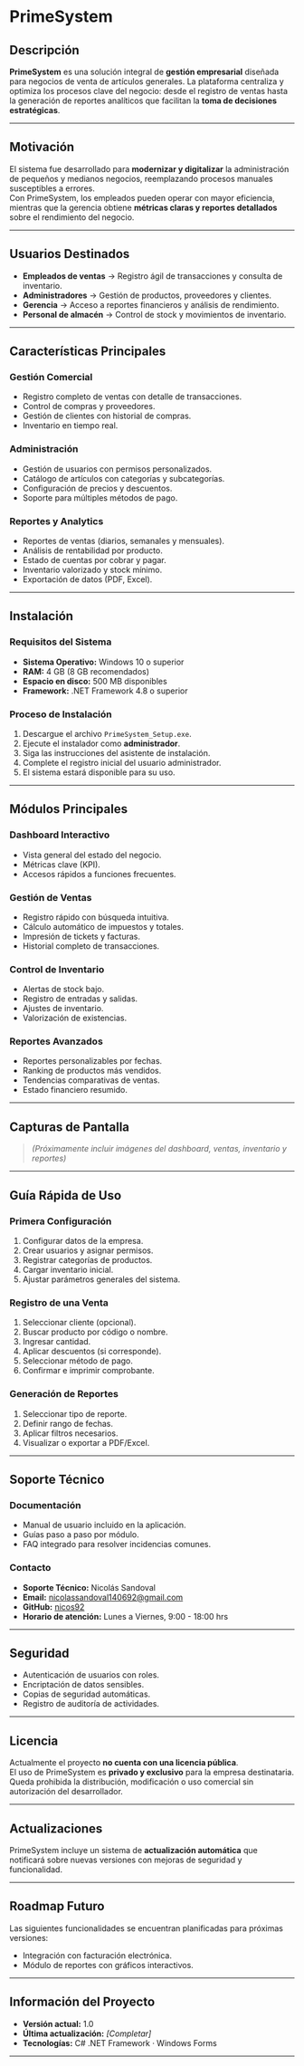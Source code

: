 # PrimeSystem

## Descripción

**PrimeSystem** es una solución integral de **gestión empresarial** diseñada para negocios de venta de artículos generales. La plataforma centraliza y optimiza los procesos clave del negocio: desde el registro de ventas hasta la generación de reportes analíticos que facilitan la **toma de decisiones estratégicas**.

---

## Motivación

El sistema fue desarrollado para **modernizar y digitalizar** la administración de pequeños y medianos negocios, reemplazando procesos manuales susceptibles a errores.  
Con PrimeSystem, los empleados pueden operar con mayor eficiencia, mientras que la gerencia obtiene **métricas claras y reportes detallados** sobre el rendimiento del negocio.

---

## Usuarios Destinados

- **Empleados de ventas** → Registro ágil de transacciones y consulta de inventario.  
- **Administradores** → Gestión de productos, proveedores y clientes.  
- **Gerencia** → Acceso a reportes financieros y análisis de rendimiento.  
- **Personal de almacén** → Control de stock y movimientos de inventario.

---

## Características Principales

### Gestión Comercial
- Registro completo de ventas con detalle de transacciones.  
- Control de compras y proveedores.  
- Gestión de clientes con historial de compras.  
- Inventario en tiempo real.  

### Administración
- Gestión de usuarios con permisos personalizados.  
- Catálogo de artículos con categorías y subcategorías.  
- Configuración de precios y descuentos.  
- Soporte para múltiples métodos de pago.  

### Reportes y Analytics
- Reportes de ventas (diarios, semanales y mensuales).  
- Análisis de rentabilidad por producto.  
- Estado de cuentas por cobrar y pagar.  
- Inventario valorizado y stock mínimo.  
- Exportación de datos (PDF, Excel).  

---

## Instalación

### Requisitos del Sistema
- **Sistema Operativo:** Windows 10 o superior  
- **RAM:** 4 GB (8 GB recomendados)  
- **Espacio en disco:** 500 MB disponibles  
- **Framework:** .NET Framework 4.8 o superior  

### Proceso de Instalación
1. Descargue el archivo `PrimeSystem_Setup.exe`.  
2. Ejecute el instalador como **administrador**.  
3. Siga las instrucciones del asistente de instalación.  
4. Complete el registro inicial del usuario administrador.  
5. El sistema estará disponible para su uso.  

---

## Módulos Principales

### Dashboard Interactivo
- Vista general del estado del negocio.  
- Métricas clave (KPI).  
- Accesos rápidos a funciones frecuentes.  

### Gestión de Ventas
- Registro rápido con búsqueda intuitiva.  
- Cálculo automático de impuestos y totales.  
- Impresión de tickets y facturas.  
- Historial completo de transacciones.  

### Control de Inventario
- Alertas de stock bajo.  
- Registro de entradas y salidas.  
- Ajustes de inventario.  
- Valorización de existencias.  

### Reportes Avanzados
- Reportes personalizables por fechas.  
- Ranking de productos más vendidos.  
- Tendencias comparativas de ventas.  
- Estado financiero resumido.  

---

## Capturas de Pantalla

> *(Próximamente incluir imágenes del dashboard, ventas, inventario y reportes)*  

---

## Guía Rápida de Uso

### Primera Configuración
1. Configurar datos de la empresa.  
2. Crear usuarios y asignar permisos.  
3. Registrar categorías de productos.  
4. Cargar inventario inicial.  
5. Ajustar parámetros generales del sistema.  

### Registro de una Venta
1. Seleccionar cliente (opcional).  
2. Buscar producto por código o nombre.  
3. Ingresar cantidad.  
4. Aplicar descuentos (si corresponde).  
5. Seleccionar método de pago.  
6. Confirmar e imprimir comprobante.  

### Generación de Reportes
1. Seleccionar tipo de reporte.  
2. Definir rango de fechas.  
3. Aplicar filtros necesarios.  
4. Visualizar o exportar a PDF/Excel.  

---

## Soporte Técnico

### Documentación
- Manual de usuario incluido en la aplicación.  
- Guías paso a paso por módulo.  
- FAQ integrado para resolver incidencias comunes.  

### Contacto
- **Soporte Técnico:** Nicolás Sandoval  
- **Email:** [nicolassandoval140692@gmail.com](mailto:nicolassandoval140692@gmail.com)  
- **GitHub:** [nicos92](https://github.com/nicos92)  
- **Horario de atención:** Lunes a Viernes, 9:00 - 18:00 hrs  

---

## Seguridad

- Autenticación de usuarios con roles.  
- Encriptación de datos sensibles.  
- Copias de seguridad automáticas.  
- Registro de auditoría de actividades.  

---

## Licencia

Actualmente el proyecto **no cuenta con una licencia pública**.  
El uso de PrimeSystem es **privado y exclusivo** para la empresa destinataria.  
Queda prohibida la distribución, modificación o uso comercial sin autorización del desarrollador.  

---

## Actualizaciones

PrimeSystem incluye un sistema de **actualización automática** que notificará sobre nuevas versiones con mejoras de seguridad y funcionalidad.  

---

## Roadmap Futuro

Las siguientes funcionalidades se encuentran planificadas para próximas versiones:

- Integración con facturación electrónica.  
- Módulo de reportes con gráficos interactivos.  
---

## Información del Proyecto

- **Versión actual:** 1.0  
- **Última actualización:** *[Completar]*  
- **Tecnologías:** C# .NET Framework · Windows Forms  

---